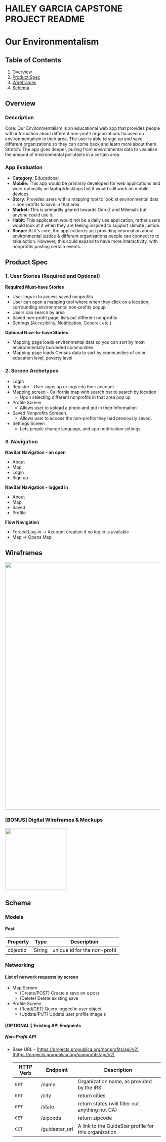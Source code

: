 # HAILEY GARCIA CAPSTONE PROJECT README

# Our Environmentalism

## Table of Contents
1. [Overview](#Overview)
1. [Product Spec](#Product-Spec)
1. [Wireframes](#Wireframes)
1. [Schema](#Schema)

## Overview
### Description
Core: Our Environmentalism is an educational web app that provides people with information about different non-profit organizations focused on environmentalism in their area. The user is able to sign up and save different organizations so they can come back and learn more about them. 
Stretch: The app goes deeper, pulling from environmental data to visualize the amount of environmental pollutants in a certain area. 

### App Evaluation
- **Category:** Educational
- **Mobile:** This app would be primarily developed for web applications and work optimally on laptop/desktops but it would still work on mobile devices. 
- **Story:** Provides users with a mapping tool to look at environmental data + non-profits to save in that area. 
- **Market:** This is primarilly geared towards Gen-Z and Milenials but anyone could use it. 
- **Habit:** This application would not be a daily use application, rather users would look at it when they are feeling inspired to support climate justice. 
- **Scope:** At it's core, the application is just providing information about environmental justice & different organizations people can connect to to take action. However, this could expand to have more interactivity, with nonprofits posting certain events. 

## Product Spec
### 1. User Stories (Required and Optional)

**Required Must-have Stories**

* User logs in to access saved nonprofits
* User can open a mapping tool where when they click on a location, surrounding environmental non-profits popup
* Users can search by area
* Saved non-profit page, lists out different nonprofits 
* Settings (Accesibility, Notification, General, etc.)

**Optional Nice-to-have Stories**

* Mapping page loads environmental data so you can sort by most environmentally burdeded communities
* Mapping page loads Census data to sort by communities of color, education level, poverty level 

### 2. Screen Archetypes

* Login 
* Register - User signs up or logs into their account
* Mapping screen - California map with search bar to search by location 
   * Upon selecting different nonprofits in that area pop up 
* Profile Screen 
   * Allows user to upload a photo and put in their information
* Saved Nonprofits Screeen.
   * Allows user to access the non-profits they had previously saved. 
* Settings Screen
   * Lets people change language, and app notification settings.

### 3. Navigation

**NavBar Navigation - on open** 
* About
* Map
* Login
* Sign up

**NavBar Navigation - logged in** 
* About
* Map
* Saved
* Profile

**Flow Navigation** 
* Forced Log-in -> Account creation if no log in is available
* Map -> Opens Map

## Wireframes
<img src="/image/capstone.png" width=800><br>

### [BONUS] Digital Wireframes & Mockups
<img src="https://i.imgur.com/lYHn37F.jpg" height=200>


## Schema 
### Models
#### Post

   | Property      | Type     | Description |
   | ------------- | -------- | ------------|
   | objectId      | String   | unique id for the non-profit |

### Networking
#### List of network requests by screen
   - Map Screen
      - (Create/POST) Create a save on a post
      - (Delete) Delete existing save
   - Profile Screen
      - (Read/GET) Query logged in user object
      - (Update/PUT) Update user profile image
   s
#### [OPTIONAL:] Existing API Endpoints

##### Non-Profit API
- Base URL - [https://projects.propublica.org/nonprofits/api/v2](https://projects.propublica.org/nonprofits/api/v2)

   HTTP Verb | Endpoint | Description
   ----------|----------|------------
    `GET`    | /name | Organization name, as provided by the IRS	
    `GET`    | /city | return cities
    `GET`    | /state   | return states (will filter out anything not CA)
    `GET`    | /zipcode | return zipcode
    `GET`    | /guidestar_url | A link to the GuideStar profile for this organization.	
